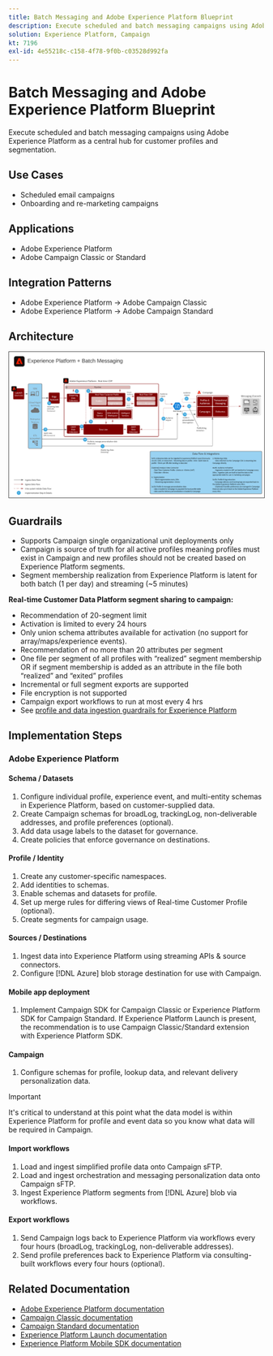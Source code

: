```yaml
---
title: Batch Messaging and Adobe Experience Platform Blueprint
description: Execute scheduled and batch messaging campaigns using Adobe Experience Platform as a central hub for customer profiles and segmentation.
solution: Experience Platform, Campaign
kt: 7196
exl-id: 4e55218c-c158-4f78-9f0b-c03528d992fa
---
```

# Batch Messaging and Adobe Experience Platform Blueprint

Execute scheduled and batch messaging campaigns using Adobe Experience Platform as a central hub for customer profiles and segmentation.

## Use Cases

* Scheduled email campaigns
* Onboarding and re-marketing campaigns

## Applications

* Adobe Experience Platform
* Adobe Campaign Classic or Standard

## Integration Patterns

* Adobe Experience Platform → Adobe Campaign Classic
* Adobe Experience Platform → Adobe Campaign Standard

## Architecture

<img src="assets/aepbatch.svg" alt="Reference architecture for the Batch Messaging and Adobe Experience Platform scenario" style="border:1px solid #4a4a4a" />

## Guardrails

* Supports Campaign single organizational unit deployments only
* Campaign is source of truth for all active profiles meaning profiles must exist in Campaign and new profiles should not be created based on Experience Platform segments.
* Segment membership realization from Experience Platform is latent for both batch (1 per day) and streaming (~5 minutes)

**Real-time Customer Data Platform segment sharing to campaign:**

* Recommendation of 20-segment limit
* Activation is limited to every 24 hours
* Only union schema attributes available for activation (no support for array/maps/experience events). 
* Recommendation of no more than 20 attributes per segment
* One file per segment of all profiles with “realized” segment membership OR if segment membership is added as an attribute in the file both “realized” and “exited” profiles
* Incremental or full segment exports are supported
* File encryption is not supported
* Campaign export workflows to run at most every 4 hrs
* See [profile and data ingestion guardrails for Experience Platform](https://experienceleague.adobe.com/docs/experience-platform/profile/guardrails.html)

## Implementation Steps

### Adobe Experience Platform

#### Schema / Datasets

1.  Configure individual profile, experience event, and multi-entity schemas in Experience Platform, based on customer-supplied data.
1.  Create Campaign schemas for broadLog, trackingLog, non-deliverable addresses, and profile preferences (optional).
1.  Add data usage labels to the dataset for governance.
1.  Create policies that enforce governance on destinations.

#### Profile / Identity

1.  Create any customer-specific namespaces.
1.  Add identities to schemas.
1.  Enable schemas and datasets for profile.
1.  Set up merge rules for differing views of Real-time Customer Profile (optional).
1.  Create segments for campaign usage.

#### Sources / Destinations

1.  Ingest data into Experience Platform using streaming APIs & source connectors.
1.  Configure [!DNL Azure] blob storage destination for use with Campaign.

#### Mobile app deployment

1.  Implement Campaign SDK for Campaign Classic or Experience Platform SDK for Campaign Standard. If Experience Platform Launch is present, the recommendation is to use Campaign Classic/Standard extension with Experience Platform SDK.

#### Campaign

1.  Configure schemas for profile, lookup data, and relevant delivery personalization data.
    
>[!IMPORTANT]
>
>It's critical to understand at this point what the data model is within Experience Platform for profile and event data so you know what data will be required in Campaign.
    
#### Import workflows

1.  Load and ingest simplified profile data onto Campaign sFTP.
1.  Load and ingest orchestration and messaging personalization data onto Campaign sFTP.
1.  Ingest Experience Platform segments from [!DNL Azure] blob via workflows.

#### Export workflows

1.  Send Campaign logs back to Experience Platform via workflows every four hours (broadLog, trackingLog, non-deliverable addresses).
1.  Send profile preferences back to Experience Platform via consulting-built workflows every four hours (optional).


## Related Documentation

* [Adobe Experience Platform documentation](https://experienceleague.adobe.com/docs/experience-platform.html?lang=en)
* [Campaign Classic documentation](https://experienceleague.adobe.com/docs/campaign-classic.html?lang=en)
* [Campaign Standard documentation](https://experienceleague.adobe.com/docs/campaign-standard.html?lang=en)
* [Experience Platform Launch documentation](https://experienceleague.adobe.com/docs/launch.html?lang=en)
* [Experience Platform Mobile SDK documentation](https://experienceleague.adobe.com/docs/mobile.html?lang=en)
